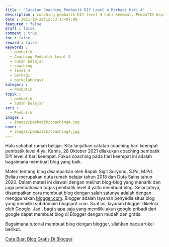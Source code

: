 ```yaml
---
title : "Catatan Coaching Pembatik DIY Level 4 Berbagi Hari 4"
description : coaching pembatik DIY level 4 hari keempat, PembaTIK kepanjangan dari Pembelajaran berbasis TIK, merupakan program Peningkatan Kompetensi TIK guru yang diadakan oleh Pusdatin Kemendikbud. Didalam level 4 ini peserta sudah pada tingkatan berbagi dan berkolaborasi.
date : 2021-10-28T12:33:17+07:00
featured : false
draft : false
comment : true
toc : false
reward : false
keywords : 
  - pembatik
  - Coaching Pembatik Level 4
  - rumah belajar
  - coaching
  - level 4
  - berbagi
  - berkolaborasi
kategori : 
  - Pembatik
topik :
  - pembatik
  - rumah belajar
seri : 
  - Pembatik
images : 
  - images/pembatik/coaching4.jpg
cover : 
  - images/pembatik/coaching4.jpg
---
```

Halo sahabat rumah belajar. Kita lanjutkan catatan coaching hari keempat pembatik level 4 ya. Kamis, 28 Oktober 2021 dilakukan coaching pembatik DIY level 4 hari keempat. Fokus coaching pada hari keempat ini adalah bagaimana membuat blog yang baik.

Materi tentang blog disampaikan oleh Bapak Sigit Suryono, S.Pd, M.Pd. Beliau merupakan duta rumah belajar tahun 2018 dan Duta Sains tahun 2020. Dalam materi ini diawali dengan melihat blog-blog yang menarik dan juga pembahasan tugas pembatik level 4 yaitu membuat blog. Selanjutnya, disampaikan cara membuat blog dengan salah satunya adalah dengan menggunakan [blogger.com](https://www.blogger.com/). Blogger adalah layanan penyedia situs blog yang memiliki subdomain blogspot.com. Saat ini, layanan blogger dikelola oleh Google. Jadi, bagi siapa saja yang memiliki akun google pribadi dari google dapat membuat blog di Blogger dengan mudah dan gratis. 

Bagaimana tutorial membuat blog dengan blogger, silahkan baca artikel berikut.

[Cara Buat Blog Gratis Di Blogger](/cara-buat-blog-gratis-di-blogger)
